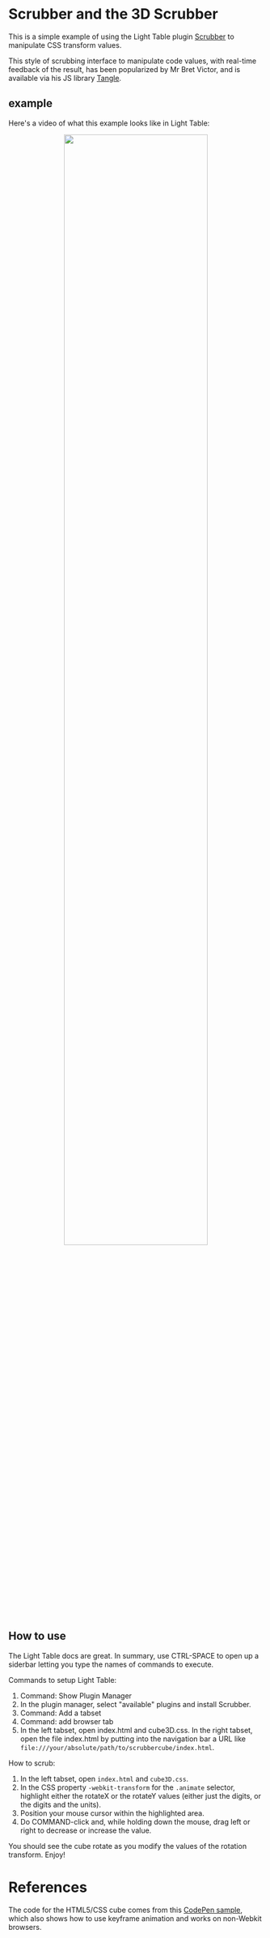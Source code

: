# Scrubber and the 3D Scrubber

This is a simple example of using the Light Table plugin [Scrubber](https://github.com/stratospark/lt-scrubber) to manipulate CSS transform values.

This style of scrubbing interface to manipulate code values, with real-time feedback of the result, has been popularized by Mr Bret Victor, and is available via his JS library [Tangle](http://worrydream.com/Tangle/).

## example

Here's a video of what this example looks like in Light Table:

<div style="text-align: center">
<img width="75%" src="./screenscrubber_video.gif"></img>
</div>

## How to use

The Light Table docs are great. In summary, use CTRL-SPACE to open up a siderbar letting you type the names of commands to execute.

Commands to setup Light Table:
1. Command: Show Plugin Manager
2. In the plugin manager, select "available" plugins and install Scrubber.
3. Command: Add a tabset
4. Command: add browser tab
5. In the left tabset, open index.html and cube3D.css. In the right tabset, open the file index.html by putting into the navigation bar a URL like `file:///your/absolute/path/to/scrubbercube/index.html`.

How to scrub:
1. In the left tabset, open `index.html` and `cube3D.css`.
2. In the CSS property `-webkit-transform` for the `.animate` selector, highlight either the rotateX or the rotateY values (either just the digits, or the digits and the units).
3. Position your mouse cursor within the highlighted area.
4. Do COMMAND-click and, while holding down the mouse, drag left or right to decrease or increase the value.

You should see the cube rotate as you modify the values of the rotation transform. Enjoy!


# References

The code for the HTML5/CSS cube comes from this [CodePen sample](http://cssdeck.com/labs/simple-css3-3d-cube), which also shows how to use keyframe animation and works on non-Webkit browsers.
